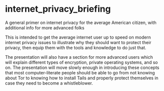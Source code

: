 # internet_privacy_briefing
A general primer on internet privacy for the average American citizen, with additional info for more advanced folks

This is intended to get the average internet user up to speed on modern internet privacy issues to illustrate why
they should want to protect their privacy, then equip them with the tools and knowledge to do just that.

The presentation will also have a section for more advanced users which will explain different types of encryption,
private operating systems, and so on. The presentation will move slowly enough in introducing these concepts that most
computer-literate people should be able to go from not knowing about Tor to knowing how to install Tails and properly
protect themselves in case they need to become a whistleblower.
